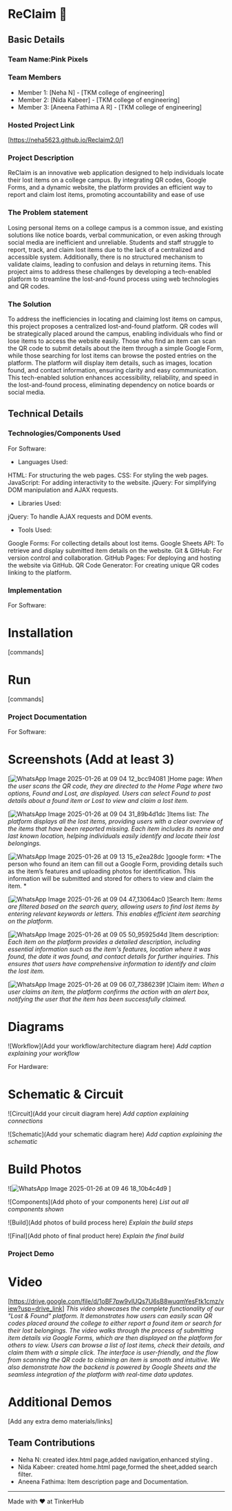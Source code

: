 # ReClaim 🎯


## Basic Details
### Team Name:Pink Pixels


### Team Members
- Member 1: [Neha N] - [TKM college of engineering]
- Member 2: [Nida Kabeer] - [TKM college of engineering]
- Member 3: [Aneena Fathima A R] - [TKM college of engineering]

### Hosted Project Link
[https://neha5623.github.io/Reclaim2.0/]

### Project Description
ReClaim is an innovative web application designed to help individuals locate their lost items on a college campus. By integrating QR codes, Google Forms, and a dynamic website, the platform provides an efficient way to report and claim lost items, promoting accountability and ease of use

### The Problem statement
Losing personal items on a college campus is a common issue, and existing solutions like notice boards, verbal communication, or even asking through social media are inefficient and unreliable. Students and staff struggle to report, track, and claim lost items due to the lack of a centralized and accessible system. Additionally, there is no structured mechanism to validate claims, leading to confusion and delays in returning items. This project aims to address these challenges by developing a tech-enabled platform to streamline the lost-and-found process using web technologies and QR codes.

### The Solution
To address the inefficiencies in locating and claiming lost items on campus, this project proposes a centralized lost-and-found platform. QR codes will be strategically placed around the campus, enabling individuals who find or lose items to access the website easily. Those who find an item can scan the QR code to submit details about the item through a simple Google Form, while those searching for lost items can browse the posted entries on the platform. The platform will display item details, such as images, location found, and contact information, ensuring clarity and easy communication. This tech-enabled solution enhances accessibility, reliability, and speed in the lost-and-found process, eliminating dependency on notice boards or social media.

## Technical Details
### Technologies/Components Used
For Software:
- Languages Used:

HTML: For structuring the web pages.
CSS: For styling the web pages.
JavaScript: For adding interactivity to the website.
jQuery: For simplifying DOM manipulation and AJAX requests.


- Libraries Used:

jQuery: To handle AJAX requests and DOM events.

- Tools Used:
  
Google Forms: For collecting details about lost items.
Google Sheets API: To retrieve and display submitted item details on the website.
Git & GitHub: For version control and collaboration.
GitHub Pages: For deploying and hosting the website via GitHub.
QR Code Generator: For creating unique QR codes linking to the platform.



### Implementation
For Software:
# Installation
[commands]

# Run
[commands]

### Project Documentation
For Software:

# Screenshots (Add at least 3)
[![WhatsApp Image 2025-01-26 at 09 04 12_bcc94081](https://github.com/user-attachments/assets/85f2db0a-5669-4681-ba30-6412682079b3)
]Home page:
*When the user scans the QR code, they are directed to the Home Page where two options, Found and Lost, are displayed. Users can select Found to post details about a found item or Lost to view and claim a lost item.*

[![WhatsApp Image 2025-01-26 at 09 04 31_89b4d1dc](https://github.com/user-attachments/assets/78e24197-49f5-423f-a164-f7e2f66c66fa)
]Items list:
*The platform displays all the lost items, providing users with a clear overview of the items that have been reported missing. Each item includes its name and last known location, helping individuals easily identify and locate their lost belongings.*

[![WhatsApp Image 2025-01-26 at 09 13 15_e2ea28dc](https://github.com/user-attachments/assets/abba35a2-b16f-4871-ac4f-0a90fa0f32f5)
]google form:
*The person who found an item can fill out a Google Form, providing details such as the item’s features and uploading photos for identification. This information will be submitted and stored for others to view and claim the item.
*

[![WhatsApp Image 2025-01-26 at 09 04 47_13064ac0](https://github.com/user-attachments/assets/3d8a4dcc-6554-4cf3-b466-7f320bc004b6)
]Search Item:
*Items are filtered based on the search query, allowing users to find lost items by entering relevant keywords or letters. This enables efficient item searching on the platform.*

[![WhatsApp Image 2025-01-26 at 09 05 50_95925d4d](https://github.com/user-attachments/assets/35bf0bde-9c77-4e7c-8793-9cd7037561bc)
]Item description:
*Each item on the platform provides a detailed description, including essential information such as the item's features, location where it was found, the date it was found, and contact details for further inquiries. This ensures that users have comprehensive information to identify and claim the lost item.*

[![WhatsApp Image 2025-01-26 at 09 06 07_7386239f](https://github.com/user-attachments/assets/d172ab23-7484-41c2-be1b-cdf5fadeca10)
]Claim item:
*When a user claims an item, the platform confirms the action with an alert box, notifying the user that the item has been successfully claimed.*




# Diagrams
![Workflow](Add your workflow/architecture diagram here)
*Add caption explaining your workflow*

For Hardware:

# Schematic & Circuit
![Circuit](Add your circuit diagram here)
*Add caption explaining connections*

![Schematic](Add your schematic diagram here)
*Add caption explaining the schematic*

# Build Photos
![![WhatsApp Image 2025-01-26 at 09 46 18_10b4c4d9](https://github.com/user-attachments/assets/c7e074e1-bc72-4459-aded-c696c04ecfd1)
]



![Components](Add photo of your components here)
*List out all components shown*

![Build](Add photos of build process here)
*Explain the build steps*

![Final](Add photo of final product here)
*Explain the final build*

### Project Demo
# Video
[https://drive.google.com/file/d/1oBF7pw9vlUQs7U6sB8wuqmYesFtk1cmz/view?usp=drive_link]
*This video showcases the complete functionality of our "Lost & Found" platform. It demonstrates how users can easily scan QR codes placed around the college to either report a found item or search for their lost belongings. The video walks through the process of submitting item details via Google Forms, which are then displayed on the platform for others to view. Users can browse a list of lost items, check their details, and claim them with a simple click. The interface is user-friendly, and the flow from scanning the QR code to claiming an item is smooth and intuitive. We also demonstrate how the backend is powered by Google Sheets and the seamless integration of the platform with real-time data updates.*

# Additional Demos
[Add any extra demo materials/links]

## Team Contributions
- Neha N: created idex.html page,added navigation,enhanced styling .
- Nida Kabeer: created home.html page,formed the sheet,added search filter.
- Aneena Fathima: Item description page and Documentation.

---
Made with ❤️ at TinkerHub

